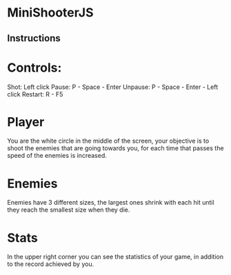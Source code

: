# MiniShooterJS

## Instructions

# Controls:
Shot: Left click
Pause: P - Space - Enter
Unpause: P - Space - Enter - Left click
Restart: R - F5

# Player
You are the white circle in the middle of the screen,
your objective is to shoot the enemies that are going towards you,
for each time that passes the speed of the enemies is increased.

# Enemies
Enemies have 3 different sizes,
the largest ones shrink with each hit until they reach the smallest size when they die.

# Stats
In the upper right corner you can see the statistics of your game,
in addition to the record achieved by you.
